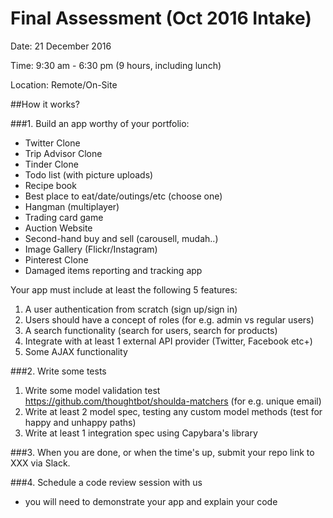 # Final Assessment (Oct 2016 Intake)

Date: 21 December 2016

Time: 9:30 am - 6:30 pm (9 hours, including lunch)

Location: Remote/On-Site

##How it works?

###1. Build an app worthy of your portfolio: 

* Twitter Clone
* Trip Advisor Clone
* Tinder Clone
* Todo list (with picture uploads)
* Recipe book
* Best place to eat/date/outings/etc (choose one)
* Hangman (multiplayer)
* Trading card game
* Auction Website
* Second-hand buy and sell (carousell, mudah..)
* Image Gallery (Flickr/Instagram)
* Pinterest Clone
* Damaged items reporting and tracking app

Your app must include at least the following 5 features:
1. A user authentication from scratch (sign up/sign in)
2. Users should have a concept of roles (for e.g. admin vs regular users)
3. A search functionality (search for users, search for products)
4. Integrate with at least 1 external API provider (Twitter, Facebook etc+)
5. Some AJAX functionality

###2. Write some tests
1. Write some model validation test https://github.com/thoughtbot/shoulda-matchers (for e.g. unique email)
2. Write at least 2 model spec, testing any custom model methods (test for happy and unhappy paths)
3. Write at least 1 integration spec using Capybara's library

###3. When you are done, or when the time's up, submit your repo link to XXX via Slack.

###4. Schedule a code review session with us
* you will need to demonstrate your app and explain your code
